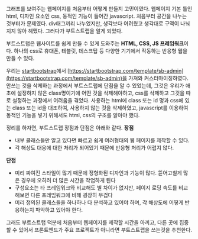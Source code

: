 그래프를 보여주는 웹페이지를 처음부터 어떻게 만들지 고민이였다.
웹페이지 기본 틀인 html, 디자인 요소인 css, 동적인 기능이 들어간 javascript. 처음부터 공간을 나누는 것부터가 문제였다. div태그끼리 나누었지만, 생각보다 어려웠고 생각대로 구역이 나눠지지 않아 헤맸다. 그러다가 부트스트랩을 알게 되었다.

부트스트랩은 웹사이트를 쉽게 만들 수 있게 도와주는 **HTML, CSS, JS 프레임워크**이다. 하나의 css로 휴대폰, 테블릿, 데스크탑 등 다양한 기기에서 작동하는 반응형 웹을 만들 수 있다.

우리는 [startbootstrap](https://startbootstrap.com/)에서 [https://startbootstrap.com/template/sb-admin](https://startbootstrap.com/template/sb-admin)을 가져와 커스터마이징하였다. 안쓰는 것을 삭제하는 과정에서 부트스트랩에 단점을 알 수 있었는데, 그것은 우리가 애초에 설정하지 않은 class명이기에 어떤 것을 삭제해야하고, css를 삭제하고 그것을 따로 설정하는 과정에서 어려움을 겪었다.
사용하는 html에 class 또는 id 명과 css에 있는 class 또는 id을 대조하여, 사용하지 않는 것을 삭제하였고, javascript를 이용하여 동적인 기능을 넣기 위해서도 html, css의 구조를 알아야 했다.

정리를 하자면, 부트스트랩 장점과 단점은 아래와 같다.
**장점**

- 내부 클래스들만 알고 있다면 빠르고 쉽게 여러형태의 웹 페이지를 제작할 수 있다.
- 각 해상도 대응에 대한 처리가 되어있기 때문에 반응형 처리가 어렵지 않다.

**단점**

- 미리 짜여진 스타일이 많기 때문에 정형화된 디자인과 기능이 많다. 뜯어고칠게 많은 경우에 오히려 더 많은 시간을 작업하게 된다
- 구성요소는 타 프레임워크와 비교해도 별 차이가 없지만, 페이지 로딩 속도를 비교해보면 다른 프레임워크에 비해 굉장히 무겁다
- 미리 정의된 클래스들을 하나하나 다 분석하고 있어야 하며, 각 해상도에 어떻게 반응하는지 파악하고 있어야 한다.

그래도 부트스트랩 덕분에 처음부터 웹페이지를 제작할 시간을 아끼고, 다른 곳에 집중할 수 있어서 프론트엔드가 주요 프로젝트가 아니라면 부트스트랩을 쓰는것을 추천한다.
